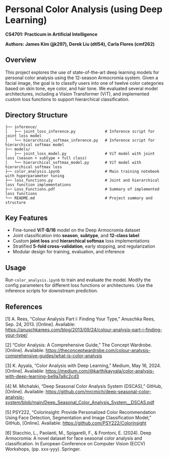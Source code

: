 # Personal Color Analysis (using Deep Learning)

**CS4701: Practicum in Artificial Intelligence**

**Authors: James Kim (jjk297), Derek Liu (dtl54), Carla Flores (cmf262)**

## **Overview**

This project explores the use of state-of-the-art deep learning models for personal color analysis using the 12-season Armocromia system. Given a facial image, the goal is to classify users into one of twelve color categories based on skin tone, eye color, and hair tone. We evaluated several model architectures, including a Vision Transformer (ViT), and implemented custom loss functions to support hierarchical classification.

## **Directory Structure**

```
├── inference/
│   ├── joint_loss_inference.py             # Inference script for joint loss model
│   └── hierarchical_softmax_inference.py   # Inference script for hierarchical softmax model
├── models/
│   ├── joint_loss_model.py                 # ViT model with joint loss (season + subtype + full class)
│   └── hierarchical_softmax_model.py       # ViT model with hierarchical softmax loss
├── color_analysis.ipynb                    # Main training notebook with hyperparameter tuning
├── loss_functions.py                       # Joint and hierarchical loss function implementations
├── Loss_Functions.pdf                      # Summary of implemented loss functions
└── README.md                               # Project summary and structure
```

## **Key Features**

* Fine-tuned **ViT-B/16** model on the Deep Armocromia dataset
* Joint classification into **season**, **subtype**, and **12-class label**
* Custom **joint loss** and **hierarchical softmax** loss implementations
* Stratified **5-fold cross-validation**, early stopping, and regularization
* Modular design for training, evaluation, and inference

## **Usage**

Run `color_analysis.ipynb` to train and evaluate the model. Modify the config parameters for different loss functions or architectures. Use the inference scripts for downstream prediction.

## **References**

[1] A. Rees, “Colour Analysis Part I: Finding Your Type,” Anuschka Rees, Sep. 24, 2013. [Online]. Available: https://anuschkarees.com/blog/2013/09/24/colour-analysis-part-i-finding-your-type/

[2] “Color Analysis: A Comprehensive Guide,” The Concept Wardrobe. [Online]. Available: https://theconceptwardrobe.com/colour-analysis-comprehensive-guides/what-is-color-analysis

[3] K. Ayyala, “Color Analysis with Deep Learning,” Medium, May 16, 2024. [Online]. Available: https://medium.com/@karthikayyala/color-analysis-with-deep-learning-be9a7a8c2cd3
 
[4] M. Michalski, “Deep Seasonal Color Analysis System (DSCAS),” GitHub, [Online]. Available: https://github.com/mrcmich/deep-seasonal-color-analysis-system/blob/main/Deep_Seasonal_Color_Analysis_System__DSCAS.pdf

[5] PSY222, “Colorinsight: Provide Personalized Color Recommendation Using Face Detection, Segmentation and Image Classification Model,” GitHub, [Online]. Available: https://github.com/PSY222/Colorinsight

[6] Stacchio, L., Paolanti, M., Spigarelli, F., & Frontoni, E. (2024). Deep Armocromia: A novel dataset for face seasonal color analysis and classification. In European Conference on Computer Vision (ECCV) Workshops, (pp. xxx-yyy). Springer.
